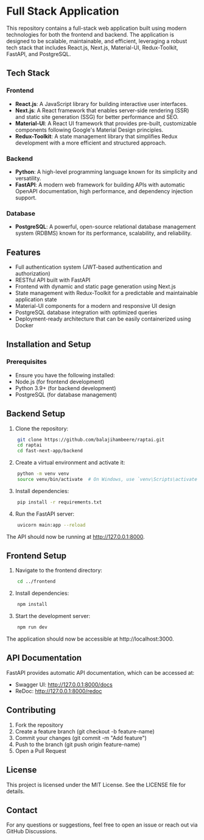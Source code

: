 # Full Stack Application

This repository contains a full-stack web application built using modern technologies for both the frontend and backend. The application is designed to be scalable, maintainable, and efficient, leveraging a robust tech stack that includes React.js, Next.js, Material-UI, Redux-Toolkit, FastAPI, and PostgreSQL.

## Tech Stack

### Frontend

- **React.js**: A JavaScript library for building interactive user interfaces.
- **Next.js**: A React framework that enables server-side rendering (SSR) and static site generation (SSG) for better performance and SEO.
- **Material-UI**: A React UI framework that provides pre-built, customizable components following Google's Material Design principles.
- **Redux-Toolkit**: A state management library that simplifies Redux development with a more efficient and structured approach.

### Backend

- **Python**: A high-level programming language known for its simplicity and versatility.
- **FastAPI**: A modern web framework for building APIs with automatic OpenAPI documentation, high performance, and dependency injection support.

### Database

- **PostgreSQL**: A powerful, open-source relational database management system (RDBMS) known for its performance, scalability, and reliability.

## Features

- Full authentication system (JWT-based authentication and authorization)
- RESTful API built with FastAPI
- Frontend with dynamic and static page generation using Next.js
- State management with Redux-Toolkit for a predictable and maintainable application state
- Material-UI components for a modern and responsive UI design
- PostgreSQL database integration with optimized queries
- Deployment-ready architecture that can be easily containerized using Docker

## Installation and Setup

### Prerequisites

- Ensure you have the following installed:
- Node.js (for frontend development)
- Python 3.9+ (for backend development)
- PostgreSQL (for database management)

## Backend Setup
1. Clone the repository:
```bash
    git clone https://github.com/balajihambeere/raptai.git
    cd raptai
    cd fast-next-app/backend
```

2. Create a virtual environment and activate it:
```bash
    python -m venv venv
    source venv/bin/activate  # On Windows, use `venv\Scripts\activate`
```
3. Install dependencies:
```bash
    pip install -r requirements.txt
```
4. Run the FastAPI server:
```bash
    uvicorn main:app --reload
```
The API should now be running at http://127.0.0.1:8000.

## Frontend Setup
1. Navigate to the frontend directory:
```bash
    cd ../frontend
```

2. Install dependencies:
```bash
    npm install
```
3. Start the development server:
```bash
    npm run dev
```
The application should now be accessible at http://localhost:3000.

## API Documentation
FastAPI provides automatic API documentation, which can be accessed at:

- Swagger UI: http://127.0.0.1:8000/docs
- ReDoc: http://127.0.0.1:8000/redoc

## Contributing

1. Fork the repository
2. Create a feature branch (git checkout -b feature-name)
3. Commit your changes (git commit -m "Add feature")
4. Push to the branch (git push origin feature-name)
5. Open a Pull Request

## License

This project is licensed under the MIT License. See the LICENSE file for details.

## Contact

For any questions or suggestions, feel free to open an issue or reach out via GitHub Discussions.